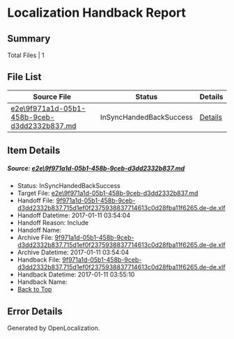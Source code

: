 # <a name='report-top'></a> Localization Handback Report

## Summary
 Total Files | 1

## File List
 Source File | Status | Details 
 ----------- | ------ | ------- 
 [e2e\9f971a1d-05b1-458b-9ceb-d3dd2332b837.md](https://github.com/OpenLocalizationTestOrg/ol-test0/blob/27e3943c0ef4cae2b1677f0d4521772ea35e20ac/e2e/9f971a1d-05b1-458b-9ceb-d3dd2332b837.md) | InSyncHandedBackSuccess | [Details](#ba18d781f1fea7583c1dccbbb5ad8cd3b926e4f15)

## Item Details
##### <a name='ba18d781f1fea7583c1dccbbb5ad8cd3b926e4f15'></a> Source: [e2e\9f971a1d-05b1-458b-9ceb-d3dd2332b837.md](https://github.com/OpenLocalizationTestOrg/ol-test0/blob/27e3943c0ef4cae2b1677f0d4521772ea35e20ac/e2e/9f971a1d-05b1-458b-9ceb-d3dd2332b837.md)
* Status: InSyncHandedBackSuccess
* Target File: [e2e\9f971a1d-05b1-458b-9ceb-d3dd2332b837.md](https://github.com/OpenLocalizationTestOrg/ol-test0-dede/blob/b30160108aab476ac8a9a8f21bad2ff332949a4a/e2e/9f971a1d-05b1-458b-9ceb-d3dd2332b837.md)
* Handoff File: [9f971a1d-05b1-458b-9ceb-d3dd2332b837.715d1ef0f2375938837714613c0d28fba11f6265.de-de.xlf](https://github.com/OpenLocalizationTestOrg/ol-test0-handoff/blob/51782b0304a4bf175ee379588e1e7ce324f769f0/ol-handoff/OpenLocalizationTestOrg/ol-test0-dede/shujia/ht/9f971a1d-05b1-458b-9ceb-d3dd2332b837.715d1ef0f2375938837714613c0d28fba11f6265.de-de.xlf)
* Handoff Datetime: 2017-01-11 03:54:04
* Handoff Reason: Include
* Handoff Name: 
* Archive File: [9f971a1d-05b1-458b-9ceb-d3dd2332b837.715d1ef0f2375938837714613c0d28fba11f6265.de-de.xlf](https://github.com/OpenLocalizationTestOrg/ol-test0-handoff/blob/0bee08a10bf087d49342a83f2d53fa569720c397/ol-archive/OpenLocalizationTestOrg/ol-test0-dede/shujia/ht/9f971a1d-05b1-458b-9ceb-d3dd2332b837.715d1ef0f2375938837714613c0d28fba11f6265.de-de.xlf)
* Archive Datetime: 2017-01-11 03:54:04
* Handback File: [9f971a1d-05b1-458b-9ceb-d3dd2332b837.715d1ef0f2375938837714613c0d28fba11f6265.de-de.xlf](https://github.com/OpenLocalizationTestOrg/ol-test0-handback/blob/bc6d4ca484f01c7b0b1676a5b43e59f3c7161a1c/ol-handback/OpenLocalizationTestOrg/ol-test0-dede/shujia/ht/9f971a1d-05b1-458b-9ceb-d3dd2332b837.715d1ef0f2375938837714613c0d28fba11f6265.de-de.xlf)
* Handback Datetime: 2017-01-11 03:55:10
* Handback Name: 
* [Back to Top](#report-top)


## Error Details

Generated by OpenLocalization.
